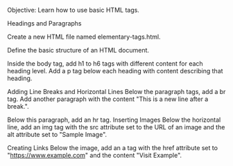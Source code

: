 Objective: Learn how to use basic HTML tags.

Headings and Paragraphs

Create a new HTML file named elementary-tags.html.

Define the basic structure of an HTML document.

Inside the body tag, add h1 to h6 tags with different content for each heading level. Add a p tag below each heading with content describing that heading.

Adding Line Breaks and Horizontal Lines Below the paragraph tags, add a br tag. Add another paragraph with the content "This is a new line after a break.".

Below this paragraph, add an hr tag. Inserting Images Below the horizontal line, add an img tag with the src attribute set to the URL of an image and the alt attribute set to "Sample Image".

Creating Links Below the image, add an a tag with the href attribute set to "https://www.example.com" and the content "Visit Example".